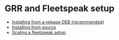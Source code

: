 # GRR and Fleetspeak setup

* [Installing from a release DEB (recommended)](from-release-deb.md)
* [Installing from source](from-source.md)
* [Scaling a fleetspeak setup](scaling.md)
